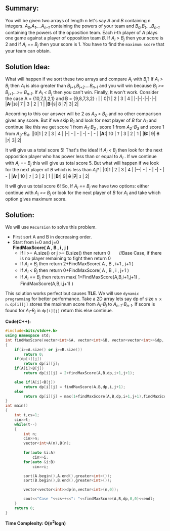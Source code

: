 ## Summary:

You will be given two arrays of length n let's say *A* and *B* containing n integers. *A<sub>0</sub>,A<sub>1</sub>....A<sub>n-1</sub>* containing the powers of your team and *B<sub>0</sub>,B<sub>1</sub>....B<sub>n-1</sub>* containing the powers of the opposition team. Each *i*-th player of *A* plays one game against a player of opposition team *B*. If *A<sub>i</sub> > B<sub>j</sub>* then your score is 2 and if *A<sub>i</sub> == B<sub>j</sub>* then your score is 1. You have to find the `maximum score` that your team can obtain.


## Solution Idea:
What will happen if we sort these two arrays and compare *A<sub>i</sub>* with *B<sub>j</sub>*? 
 If *A<sub>i</sub> > B<sub>j</sub>* then *A<sub>i</sub>* is also greater than *B<sub>j+1</sub>,B<sub>j+2</sub>....B<sub>n-1</sub>*  and you will win because *B<sub>j</sub> >= B<sub>j+1</sub>...>= B<sub>n-1</sub>*. If *A<sub>i</sub> < B<sub>j</sub>* then you can't win. Finally, It won't work. Consider the case  A = {10,7,3,2,1}  and B = {9,8,7,3,2} :
|  | 0|1 | 2 | 3 | 4 |
|-|-|-|-|-|-|
|**A:**|`10`| 7 | 3 | 2 | 1 |
|**B:**|`9`| 8 |7| 3| 2|

According to this our answer will be 2 as *A<sub>0</sub> > B<sub>0</sub>* and no other comparison gives any score. 
But if we skip *B<sub>1</sub>* and look for next player of *B* for *A<sub>1</sub>* and continue like this we get score 1 from *A<sub>1</sub>-B<sub>2</sub>* , score 1 from *A<sub>2</sub>-B<sub>3</sub>* and score 1 from *A<sub>3</sub>-B<sub>4</sub>*.
||0|1 | 2 | 3 | 4 | 
|-| - | - | -| - | - |
|**A:**|  10 | `7` | 3 | 2 | 1 |
|**B:**| 9| ~~8~~ |`7`| 3| 2|

It will give us a total score 5! That's the idea! If *A<sub>i</sub> <  B<sub>j</sub>* then look for the next opposition player who has power less than or equal to *A<sub>i</sub>* . 
If we continue with *A<sub>i</sub> == B<sub>j</sub>*  this will give us total score 5. But what will happen if we look for the next player of *B*  which is less than *A<sub>i</sub>*?
| |0|1 | 2 | 3 | 4 | 
|--| - | - | -| - | - | 
|**A:**|  10 | `7` | 3 | 2 | 1 |
|**B:**| 9| ~~8~~ |~~7~~| `3` | 2|

It will give us total score 6! So, If *A<sub>i</sub> == B<sub>j</sub>* we have two options: either continue with *A<sub>i</sub> == B<sub>j</sub>*  or look for the next player of *B* for *A<sub>i</sub>* and take which option gives maximum score.

## Solution:

We will use `Recursion` to solve this problem.
- First sort A and B in decreasing order.
- Start from i=0 and j=0<br>
**FindMaxScore( A , B , i , j )**
	- If i >= A.size() or j >= B.size() then return 0   &nbsp;&nbsp;&nbsp;&nbsp;&nbsp;&nbsp;//Base Case, if there is no player remaining to fight then return 0
	- If *A<sub>i</sub> > B<sub>j</sub>* then return 2+FindMaxScore( A , B , i+1 , j+1 )
	- If *A<sub>i</sub> < B<sub>j</sub>* then return 0+FindMaxScore( A , B , i , j+1 )
	- If *A<sub>i</sub> == B<sub>j</sub>* then return	max( 1+FindMaxScore(A,B,i+1,j+1) , FindMaxScore(A,B,i,j+1) )

This solution works perfect but causes **TLE**. We will use `dynamic programming` for better performance. Take a 2D array lets say dp of size `n x n`.
`dp[i][j]` stores the maximum score from *A<sub>i</sub>-B<sub>j</sub>* to *A<sub>n-1</sub>-B<sub>n-1</sub>*. If score is found for *A<sub>i</sub>-B<sub>j</sub>* in `dp[i][j]` return this else continue.

**Code(C++):**
```cpp
#include<bits/stdc++.h>
using namespace std;
int findMaxScore(vector<int>&A, vector<int>&B, vector<vector<int>>&dp, int i, int j)
{
    if(i>=A.size() or j>=B.size())
        return 0;
    if(dp[i][j])
        return dp[i][j];
    if(A[i]>B[j])
        return dp[i][j] = 2+findMaxScore(A,B,dp,i+1,j+1);

    else if(A[i]<B[j])
        return dp[i][j] = findMaxScore(A,B,dp,i,j+1);
    else 
        return dp[i][j] = max(1+findMaxScore(A,B,dp,i+1,j+1),findMaxScore(A,B,dp,i,j+1));
}
int main()
{
    int t,cs=1;
    cin>>t;
    while(t--)
    {
        int n;
        cin>>n;
        vector<int>A(n),B(n);
        
        for(auto &i:A)
            cin>>i;
        for(auto &i:B)
            cin>>i;

        sort(A.begin(),A.end(),greater<int>());
        sort(B.begin(),B.end(),greater<int>());

        vector<vector<int>>dp(n,vector<int>(n,0));

        cout<<"Case "<<cs++<<": "<<findMaxScore(A,B,dp,0,0)<<endl;
    }  
    return 0;
}
```

**Time Complexity: O(n<sup>2</sup>logn)**
